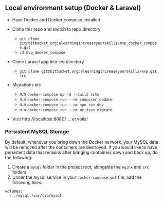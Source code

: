 ## Local environment setup (Docker & Laravel)

- Have Docker and Docker compose installed
- Clone this repo and switch to repo directory
	- `git clone git@bitbucket.org:elearningincreaseyourskills/mvp_docker_compose.git`
	- `cd mvp_docker_compose`
- Clone Laravel app into src directory
	- `git clone git@bitbucket.org:elearningincreaseyourskills/mvp.git src`
- Migrations etc
	- run `docker-compose up -d --build site`
	- run `docker-compose run --rm composer update`
	- run `docker-compose run --rm npm run dev`
	- run `docker-compose run --rm artisan migrate` 

- Visit http://localhost:8080/  ... et voilà!



### Persistent MySQL Storage

By default, whenever you bring down the Docker network, your MySQL data will be removed after the containers are destroyed. If you would like to have persistent data that remains after bringing containers down and back up, do the following:

1. Create a `mysql` folder in the project root, alongside the `nginx` and `src` folders.
2. Under the mysql service in your `docker-compose.yml` file, add the following lines:

```
volumes:
  - ./mysql:/var/lib/mysql
```